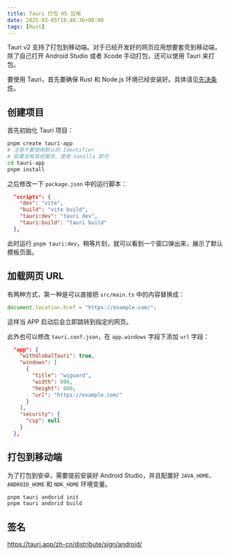 ```yaml
---
title: Tauri 打包 H5 应用
date: 2025-03-05T18:40:36+08:00
tags: [Rust]
---
```


Tauri v2 支持了打包到移动端。对于已经开发好的网页应用想要套壳到移动端，除了自己打开 Android Studio 或者 Xcode 手动打包，还可以使用 Tauri 来打包。

要使用 Tauri，首先要确保 Rust 和 Node.js 环境已经安装好。具体请见[先决条件](https://tauri.app/zh-cn/start/prerequisites/)。

## 创建项目

首先初始化 Tauri 项目：

```bash
pnpm create tauri-app
# 注意不要使用默认的 Identifier
# 如果没有其他需求，使用 Vanilla 即可
cd tauri-app
pnpm install
```

之后修改一下 `package.json` 中的运行脚本：

```json
  "scripts": {
    "dev": "vite",
    "build": "vite build",
    "tauri:dev": "tauri dev",
    "tauri:build": "tauri build"
  },
```

此时运行 `pnpm tauri:dev`，稍等片刻，就可以看到一个窗口弹出来，展示了默认模板页面。

## 加载网页 URL

有两种方式，第一种是可以直接把 `src/main.ts` 中的内容替换成：

```typescript
document.location.href = "https://example.com/";
```

这样当 APP 启动后会立即跳转到指定的网页。

此外也可以修改 `tauri.conf.json`，在 `app.windows` 字段下添加 `url` 字段：

```json
  "app": {
    "withGlobalTauri": true,
    "windows": [
      {
        "title": "wiguard",
        "width": 800,
        "height": 600,
        "url": "https://example.com/"
      }
    ],
    "security": {
      "csp": null
    }
  },
```

## 打包到移动端

为了打包到安卓，需要提前安装好 Android Studio，并且配置好 `JAVA_HOME`、`ANDROID_HOME` 和 `NDK_HOME` 环境变量。

```bash
pnpm tauri andorid init
pnpm tauri andorid build
```

## 签名

https://tauri.app/zh-cn/distribute/sign/android/
